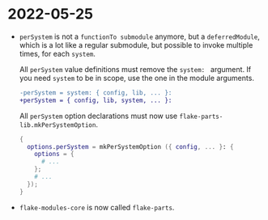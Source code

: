 
# 2022-05-25

 - `perSystem` is not a `functionTo submodule` anymore, but a `deferredModule`,
    which is a lot like a regular submodule, but possible to invoke multiple
    times, for each `system`.

    All `perSystem` value definitions must remove the `system: ` argument.
    If you need `system` to be in scope, use the one in the module arguments.

    ```diff
    -perSystem = system: { config, lib, ... }:
    +perSystem = { config, lib, system, ... }:
    ```

    All `perSystem` option declarations must now use `flake-parts-lib.mkPerSystemOption`.

    ```nix
    {
      options.perSystem = mkPerSystemOption ({ config, ... }: {
        options = {
          # ...
        };
        # ...
      });
    }
    ```

 - `flake-modules-core` is now called `flake-parts`.
